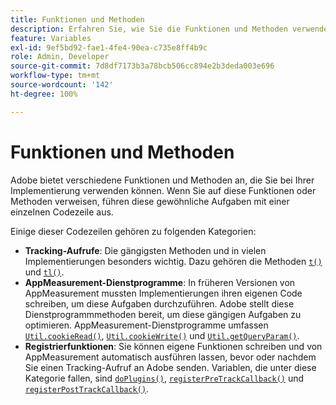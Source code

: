```yaml
---
title: Funktionen und Methoden
description: Erfahren Sie, wie Sie die Funktionen und Methoden verwenden können, die Adobe in Ihrer Implementierung anbietet.
feature: Variables
exl-id: 9ef5bd92-fae1-4fe4-90ea-c735e8ff4b9c
role: Admin, Developer
source-git-commit: 7d8df7173b3a78bcb506cc894e2b3deda003e696
workflow-type: tm+mt
source-wordcount: '142'
ht-degree: 100%

---
```


# Funktionen und Methoden

Adobe bietet verschiedene Funktionen und Methoden an, die Sie bei Ihrer Implementierung verwenden können. Wenn Sie auf diese Funktionen oder Methoden verweisen, führen diese gewöhnliche Aufgaben mit einer einzelnen Codezeile aus.

Einige dieser Codezeilen gehören zu folgenden Kategorien:

* **Tracking-Aufrufe**: Die gängigsten Methoden und in vielen Implementierungen besonders wichtig. Dazu gehören die Methoden [`t()`](t-method.md) und [`tl()`](tl-method.md).
* **AppMeasurement-Dienstprogramme**: In früheren Versionen von AppMeasurement mussten Implementierungen ihren eigenen Code schreiben, um diese Aufgaben durchzuführen. Adobe stellt diese Dienstprogrammmethoden bereit, um diese gängigen Aufgaben zu optimieren. AppMeasurement-Dienstprogramme umfassen [`Util.cookieRead()`](util-cookieread.md), [`Util.cookieWrite()`](util-cookiewrite.md) und [`Util.getQueryParam()`](util-getqueryparam.md).
* **Registrierfunktionen**: Sie können eigene Funktionen schreiben und von AppMeasurement automatisch ausführen lassen, bevor oder nachdem Sie einen Tracking-Aufruf an Adobe senden. Variablen, die unter diese Kategorie fallen, sind [`doPlugins()`](doplugins.md), [`registerPreTrackCallback()`](registerpretrackcallback.md) und [`registerPostTrackCallback()`](registerposttrackcallback.md).
